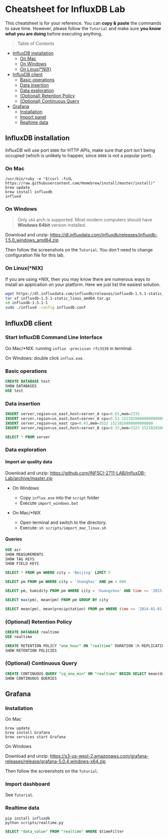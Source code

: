 
# Cheatsheet for InfluxDB Lab

This cheatsheet is for your reference. You can **copy & paste** the commands to save time. However, please follow the `Tutorial` and make sure **you know what you are doing** before executing anything.

> Table of Contents

* [InfluxDB installation](#influxdb-installation)
	* [On Mac](#on-mac)
	* [On Windows](#on-windows)
	* [On Linux(*NIX)](#on-linuxnix)
* [InfluxDB client](#influxdb-client)
	* [Basic operations](#basic-operations)
	* [Data insertion](#data-insertion)
	* [Data exploration](#data-exploration)
	* [(Optional) Retention Policy](#optional-retention-policy)
	* [(Optional) Continuous Query](#optional-continuous-query)
* [Grafana](#grafana)
	* [Installation](#installation)
	* [Import panel](#import-dashboard)
	* [Realtime data](#realtime-data)


## InfluxDB installation

InfluxDB will use port `8086` for HTTP APIs, make sure that port isn't being occupied (which is unlikely to happen, since `8086` is not a popular port).

### On Mac

```shell
/usr/bin/ruby -e "$(curl -fsSL https://raw.githubusercontent.com/Homebrew/install/master/install)"
brew update
brew install influxdb
influxd
```

### On Windows

> Only `x64` arch is supported. Most modern computers should have **Windows 64bit** version installed.

Download and unzip: <https://dl.influxdata.com/influxdb/releases/influxdb-1.5.0_windows_amd64.zip>

Then follow the screenshots on the `Tutorial`. You *don't* need to change configuration file for this lab.

### On Linux(*NIX)

If you are using *NIX, then you may know there are numerous ways to install an application on your platform. Here we just list the easiest solution.

```bash
wget https://dl.influxdata.com/influxdb/releases/influxdb-1.5.1-static_linux_amd64.tar.gz
tar xf influxdb-1.5.1-static_linux_amd64.tar.gz
cd influxdb-1.5.1-1
sudo ./influxd -config influxdb.conf
```

## InfluxDB client

### Start InfluxDB Command Line Interface

On Mac/*NIX:  running  `influx -precision rfc3339` in terminal.

On Windows: double click `influx.exe`.

### Basic operations

```sql
CREATE DATABASE test
SHOW DATABASES
USE test
```

### Data insertion

```sql
INSERT server,region=us_east,host=server_A cpu=0.65,mem=2335
INSERT server,region=us_east,host=server_A cpu=0.53 1521028800000000000
INSERT server,region=us_east cpu=0.43,mem=3532 1521028800000000000
INSERT server,region=us_east,host=server_B cpu=0.33,mem=3323 1521028500000000000

SELECT * FROM server
```

### Data exploration

#### Import air quality data

Download and unzip: <https://github.com/INFSCI-2711-LAB/InfluxDB-Lab/archive/master.zip>

- On Windows
  - Copy `influx.exe` into the `script` folder
  - Execute `import_windows.bat`

- On Mac/*NIX
  - Open terminal and switch to the directory.
  - Execute: `sh scripts/import_mac_linux.sh`

#### Queries

```sql
USE air
SHOW MEASUREMENTS
SHOW TAG KEYS
SHOW FIELD KEYS
```

```sql
SELECT * FROM pm WHERE city = 'Beijing' LIMIT 5

SELECT pm FROM pm WHERE city = 'Shanghai' AND pm > 600

SELECT pm, humidity FROM pm WHERE city = 'Guangzhou' AND time >= '2015-01-01' LIMIT 5

SELECT max(pm), mean(pm) FROM pm GROUP BY city

SELECT mean(pm), mean(precipitation) FROM pm WHERE time >= '2014-01-01' AND time < '2015-01-01' AND city='Beijing' GROUP BY time(7d)
```

### (Optional) Retention Policy

```sql
CREATE DATABASE realtime
USE realtime

CREATE RETENTION POLICY "one_hour" ON "realtime" DURATION 1h REPLICATION 1
SHOW RETENTION POLICIES
```

### (Optional) Continuous Query

```sql
CREATE CONTINUOUS QUERY "cq_one_min" ON "realtime" BEGIN SELECT mean(data_value) INTO realtime.autogen.realtime_mean FROM realtime.one_hour.realtime GROUP BY time(1m) END
SHOW CONTINUOUS QUERIES
```

## Grafana

### Installation

On Mac

```shell
brew update
brew install Grafana
brew services start Grafana
```

On Windows

Download and unzip: <https://s3-us-west-2.amazonaws.com/grafana-releases/release/grafana-5.0.4.windows-x64.zip>

Then follow the screenshots on the `Tutorial`.

### Import dashboard

See `Tutorial`.

### Realtime data

```shell
pip install influxdb
python scripts/realtime.py
```

```sql
SELECT "data_value" FROM "realtime" WHERE $timeFilter
```

